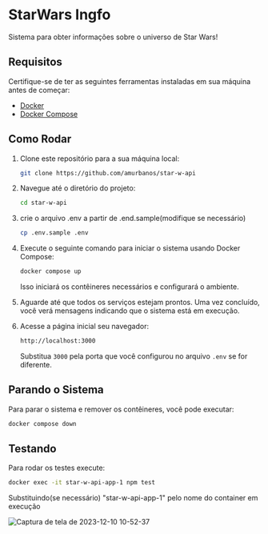 # StarWars Ingfo

Sistema para obter informações sobre o universo de Star Wars!

## Requisitos

Certifique-se de ter as seguintes ferramentas instaladas em sua máquina antes de começar:

- [Docker](https://www.docker.com/)
- [Docker Compose](https://docs.docker.com/compose/)

## Como Rodar

1. Clone este repositório para a sua máquina local:

    ```bash
    git clone https://github.com/amurbanos/star-w-api
    ```

2. Navegue até o diretório do projeto:

    ```bash
    cd star-w-api
    ```

3. crie o arquivo .env a partir de .end.sample(modifique se necessário)

    ```bash
    cp .env.sample .env
    ```

4. Execute o seguinte comando para iniciar o sistema usando Docker Compose:

    ```bash
    docker compose up
    ```

   Isso iniciará os contêineres necessários e configurará o ambiente.

5. Aguarde até que todos os serviços estejam prontos. Uma vez concluído, você verá mensagens indicando que o sistema está em execução.

6. Acesse a página inicial seu navegador:

    ```bash
    http://localhost:3000
    ```

   Substitua `3000` pela porta que você configurou no arquivo `.env` se for diferente.

## Parando o Sistema

Para parar o sistema e remover os contêineres, você pode executar:

```bash
docker compose down
```

## Testando 

Para rodar os testes execute:

```bash
docker exec -it star-w-api-app-1 npm test
```
Substituindo(se necessário) "star-w-api-app-1" pelo nome do container em execução

![Captura de tela de 2023-12-10 10-52-37](https://github.com/amurbanos/star-w-api/assets/14782811/4a6cc141-c4f3-4c10-9078-29ff4c1445ae)



